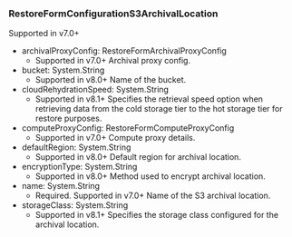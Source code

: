 ### RestoreFormConfigurationS3ArchivalLocation
Supported in v7.0+

- archivalProxyConfig: RestoreFormArchivalProxyConfig
  - Supported in v7.0+
  Archival proxy config.
- bucket: System.String
  - Supported in v8.0+
  Name of the bucket.
- cloudRehydrationSpeed: System.String
  - Supported in v8.1+
  Specifies the retrieval speed option when retrieving data from the cold storage tier to the hot storage tier for restore purposes.
- computeProxyConfig: RestoreFormComputeProxyConfig
  - Supported in v7.0+
  Compute proxy details.
- defaultRegion: System.String
  - Supported in v8.0+
  Default region for archival location.
- encryptionType: System.String
  - Supported in v8.0+
  Method used to encrypt archival location.
- name: System.String
  - Required. Supported in v7.0+
  Name of the S3 archival location.
- storageClass: System.String
  - Supported in v8.1+
  Specifies the storage class configured for the archival location.
